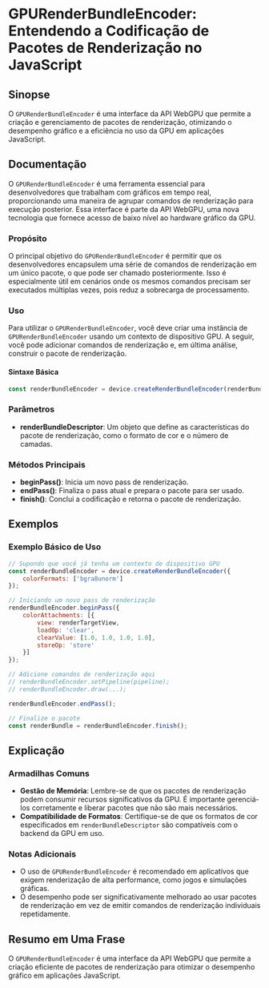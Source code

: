 <!--
Meta Description: # GPURenderBundleEncoder: Entendendo a Codificação de Pacotes de Renderização no JavaScript ## Sinopse O `GPURenderBundleEncoder` é uma interface da A...
Meta Keywords: renderização, que, gpurenderbundleencoder, uma, renderbundleencoder
-->

# GPURenderBundleEncoder: Entendendo a Codificação de Pacotes de Renderização no JavaScript

## Sinopse
O `GPURenderBundleEncoder` é uma interface da API WebGPU que permite a criação e gerenciamento de pacotes de renderização, otimizando o desempenho gráfico e a eficiência no uso da GPU em aplicações JavaScript.

## Documentação
O `GPURenderBundleEncoder` é uma ferramenta essencial para desenvolvedores que trabalham com gráficos em tempo real, proporcionando uma maneira de agrupar comandos de renderização para execução posterior. Essa interface é parte da API WebGPU, uma nova tecnologia que fornece acesso de baixo nível ao hardware gráfico da GPU.

### Propósito
O principal objetivo do `GPURenderBundleEncoder` é permitir que os desenvolvedores encapsulem uma série de comandos de renderização em um único pacote, o que pode ser chamado posteriormente. Isso é especialmente útil em cenários onde os mesmos comandos precisam ser executados múltiplas vezes, pois reduz a sobrecarga de processamento.

### Uso
Para utilizar o `GPURenderBundleEncoder`, você deve criar uma instância de `GPURenderBundleEncoder` usando um contexto de dispositivo GPU. A seguir, você pode adicionar comandos de renderização e, em última análise, construir o pacote de renderização.

#### Sintaxe Básica
```javascript
const renderBundleEncoder = device.createRenderBundleEncoder(renderBundleDescriptor);
```

### Parâmetros
- **renderBundleDescriptor**: Um objeto que define as características do pacote de renderização, como o formato de cor e o número de camadas.

### Métodos Principais
- **beginPass()**: Inicia um novo pass de renderização.
- **endPass()**: Finaliza o pass atual e prepara o pacote para ser usado.
- **finish()**: Conclui a codificação e retorna o pacote de renderização.

## Exemplos
### Exemplo Básico de Uso
```javascript
// Supondo que você já tenha um contexto de dispositivo GPU
const renderBundleEncoder = device.createRenderBundleEncoder({
    colorFormats: ['bgra8unorm']
});

// Iniciando um novo pass de renderização
renderBundleEncoder.beginPass({
    colorAttachments: [{
        view: renderTargetView,
        loadOp: 'clear',
        clearValue: [1.0, 1.0, 1.0, 1.0],
        storeOp: 'store'
    }]
});

// Adicione comandos de renderização aqui
// renderBundleEncoder.setPipeline(pipeline);
// renderBundleEncoder.draw(...);

renderBundleEncoder.endPass();

// Finalize o pacote
const renderBundle = renderBundleEncoder.finish();
```

## Explicação
### Armadilhas Comuns
- **Gestão de Memória**: Lembre-se de que os pacotes de renderização podem consumir recursos significativos da GPU. É importante gerenciá-los corretamente e liberar pacotes que não são mais necessários.
- **Compatibilidade de Formatos**: Certifique-se de que os formatos de cor especificados em `renderBundleDescriptor` são compatíveis com o backend da GPU em uso.

### Notas Adicionais
- O uso de `GPURenderBundleEncoder` é recomendado em aplicativos que exigem renderização de alta performance, como jogos e simulações gráficas.
- O desempenho pode ser significativamente melhorado ao usar pacotes de renderização em vez de emitir comandos de renderização individuais repetidamente.

## Resumo em Uma Frase
O `GPURenderBundleEncoder` é uma interface da API WebGPU que permite a criação eficiente de pacotes de renderização para otimizar o desempenho gráfico em aplicações JavaScript.